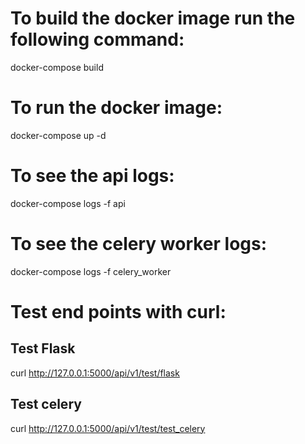 # To build the docker image run the following command:
docker-compose build

# To run the docker image:
docker-compose up -d

# To see the api logs:
docker-compose logs -f api

# To see the celery worker logs:
docker-compose logs -f celery_worker

# Test end points with curl:
## Test Flask
curl http://127.0.0.1:5000/api/v1/test/flask
## Test celery
curl http://127.0.0.1:5000/api/v1/test/test_celery
